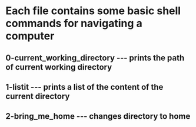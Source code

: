 # Each file contains some basic shell commands for navigating a computer
## 0-current_working_directory --- prints the path of current working directory
## 1-listit --- prints a list of the content of the current directory
## 2-bring_me_home --- changes directory to home
